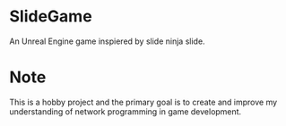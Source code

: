 # SlideGame
An Unreal Engine game inspiered by slide ninja slide.

# Note
This is a hobby project and the primary goal is to create and improve my understanding of network programming in game development.
